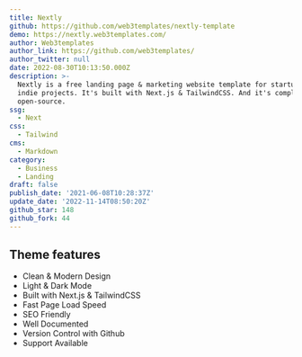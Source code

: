 ```yaml
---
title: Nextly
github: https://github.com/web3templates/nextly-template
demo: https://nextly.web3templates.com/
author: Web3templates
author_link: https://github.com/web3templates/
author_twitter: null
date: 2022-08-30T10:13:50.000Z
description: >-
  Nextly is a free landing page & marketing website template for startups and
  indie projects. It's built with Next.js & TailwindCSS. And it's completely
  open-source.
ssg:
  - Next
css:
  - Tailwind
cms:
  - Markdown
category:
  - Business
  - Landing
draft: false
publish_date: '2021-06-08T10:28:37Z'
update_date: '2022-11-14T08:50:20Z'
github_star: 148
github_fork: 44
---
```


## Theme features

- Clean & Modern Design
- Light & Dark Mode
- Built with Next.js & TailwindCSS
- Fast Page Load Speed
- SEO Friendly
- Well Documented
- Version Control with Github
- Support Available

